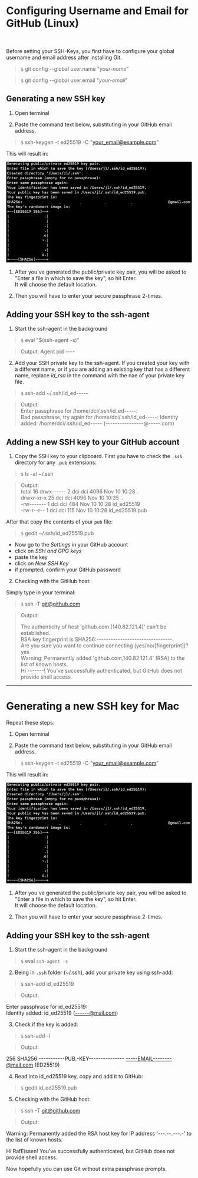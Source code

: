 # Configuring Username and Email for GitHub (Linux)

<br>

Before setting your SSH-Keys, you first have to configure your global username and email address after installing Git.
<br>

> `$` git config --global user.name "_your-name_" <br>

> `$` git config --global user.email "_your-email_"

## Generating a new SSH key

1. Open terminal <br>

2. Paste the command text below, substituting in your GitHub email address.

> `$` ssh-keygen -t ed25519 -C "your_email@example.com"

This will result in:

![generating_public/private_key](pics/creating_ssh.png)

1. After you've generated the public/private key pair, you will be asked to "Enter a file in which to save the key", so hit Enter. <br>
   It will choose the default location.

2. Then you will have to enter your secure passphrase 2-times.

## Adding your SSH key to the ssh-agent

1. Start the ssh-agent in the background

> `$` eval "\$(ssh-agent -s)"

> Output: Agent pid ----

2. Add your SSH private key to the ssh-agent. If you created your key with a different name, or if you are adding an existing key that has a different name, replace _id_rsa_ in the command with the nae of your private key file.

> `$` ssh-add ~/.ssh/id_ed-----

> Output: <br>
> Enter passphrase for /home/dci/.ssh/id_ed-----: <br>
> Bad passphrase, try again for /home/dci/.ssh/id_ed-----:
> Identity added: /home/dci/.ssh/id_ed----- (----------------@-----.com)

## Adding a new SSH key to your GitHub account

1. Copy the SSH key to your clipboard. First you have to check the `.ssh` directory for any `.pub` extensions:

> `$` ls -al ~/.ssh

> Output: <br>
> total 16
> drwx------ 2 dci dci 4096 Nov 10 10:28 . <br>
> drwxr-xr-x 25 dci dci 4096 Nov 10 10:35 .. <br>
> -rw------- 1 dci dci 484 Nov 10 10:28 id_ed25519 <br>
> -rw-r--r-- 1 dci dci 115 Nov 10 10:28 id_ed25519.pub <br>

After that copy the contents of your `pub` file:

> `$` gedit ~/.ssh/id_ed25519.pub

- Now go to the _Settings_ in your GitHub account
- click on _SSH and GPG keys_
- paste the key
- click on _New SSH Key_
- if prompted, confirm your GitHub password

2. Checking with the GitHub host:

Simply type in your terminal:

> `$` ssh -T git@github.com

> Output:
>
> The authenticity of host 'github.com (140.82.121.4)' can't be established. <br>
> RSA key fingerprint is SHA256:--------------------------------. <br>
> Are you sure you want to continue connecting (yes/no/[fingerprint])? yes <br>
> Warning: Permanently added 'github.com,140.82.121.4' (RSA) to the list of known hosts. <br>
> Hi -------! You've successfully authenticated, but GitHub does not provide shell access.

<hr>

# Generating a new SSH key for Mac

Repeat these steps:

1. Open terminal <br>

2. Paste the command text below, substituting in your GitHub email address.

> `$` ssh-keygen -t ed25519 -C "your_email@example.com"

This will result in:

![generating_public/private_key](pics/creating_ssh.png)

1. After you've generated the public/private key pair, you will be asked to "Enter a file in which to save the key", so hit Enter. <br>
   It will choose the default location.

2. Then you will have to enter your secure passphrase 2-times.

## Adding your SSH key to the ssh-agent

1. Start the ssh-agent in the background 

> `$` eval `ssh-agent -s`

2. Being in `.ssh` folder (~/.ssh), add your private key using ssh-add: 

> `$` ssh-add id_ed25519

> Output:

Enter passphrase for id_ed25519: <br>
Identity added: id_ed25519 (------@mail.com)

3. Check if the key is added: 

> `$` ssh-add -l 

> Output:

256 SHA256:-----------PUB.-KEY--------------- -----EMAIL--------@mail.com (ED25519)

4. Read into id_ed25519 key, copy and add it to GitHub:

> `$` gedit id_ed25519.pub

5. Checking with the GitHub host:

> `$` ssh -T git@github.com

> Output: 

Warning: Permanently added the RSA host key for IP address '---.--.---.-' to the list of known hosts. <br>

Hi RafEissen! You've successfully authenticated, but GitHub does not provide shell access. <br>

Now hopefully you can use Git without extra passphrase prompts.